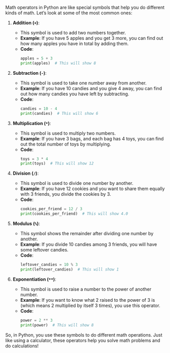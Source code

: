 Math operators in Python are like special symbols that help you do different kinds of math. Let’s look at some of the most common ones:

1. **Addition (`+`)**:
   - This symbol is used to add two numbers together.
   - **Example**: If you have 5 apples and you get 3 more, you can find out how many apples you have in total by adding them.
   - **Code**: 
     ```python
     apples = 5 + 3
     print(apples)  # This will show 8
     ```

2. **Subtraction (`-`)**:
   - This symbol is used to take one number away from another.
   - **Example**: If you have 10 candies and you give 4 away, you can find out how many candies you have left by subtracting.
   - **Code**: 
     ```python
     candies = 10 - 4
     print(candies)  # This will show 6
     ```

3. **Multiplication (`*`)**:
   - This symbol is used to multiply two numbers.
   - **Example**: If you have 3 bags, and each bag has 4 toys, you can find out the total number of toys by multiplying.
   - **Code**: 
     ```python
     toys = 3 * 4
     print(toys)  # This will show 12
     ```

4. **Division (`/`)**:
   - This symbol is used to divide one number by another.
   - **Example**: If you have 12 cookies and you want to share them equally with 3 friends, you divide the cookies by 3.
   - **Code**: 
     ```python
     cookies_per_friend = 12 / 3
     print(cookies_per_friend)  # This will show 4.0
     ```

5. **Modulus (`%`)**:
   - This symbol shows the remainder after dividing one number by another.
   - **Example**: If you divide 10 candies among 3 friends, you will have some leftover candies.
   - **Code**: 
     ```python
     leftover_candies = 10 % 3
     print(leftover_candies)  # This will show 1
     ```

6. **Exponentiation (`**`)**:
   - This symbol is used to raise a number to the power of another number.
   - **Example**: If you want to know what 2 raised to the power of 3 is (which means 2 multiplied by itself 3 times), you use this operator.
   - **Code**: 
     ```python
     power = 2 ** 3
     print(power)  # This will show 8
     ```

So, in Python, you use these symbols to do different math operations. Just like using a calculator, these operators help you solve math problems and do calculations!
